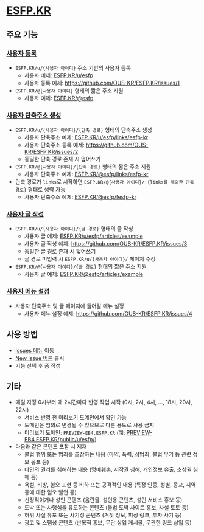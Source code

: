 # [ESFP.KR](https://esfp.kr)

## 주요 기능

### [사용자 등록](https://github.com/OUS-KR/ESFP.KR/issues/new?template=01-user-register-by-issue.yml)

- `ESFP.KR/u/{사용자 아이디}` 주소 기반의 사용자 등록
  - 사용자 예제: [ESFP.KR/u/esfp](https://esfp.kr/u/esfp)
  - 사용자 등록 예제: https://github.com/OUS-KR/ESFP.KR/issues/1
- `ESFP.KR/@{사용자 아이디}` 형태의 짧은 주소 지원
  - 사용자 예제: [ESFP.KR/@esfp](https://esfp.kr/@esfp)

### [사용자 단축주소 생성](https://github.com/OUS-KR/ESFP.KR/issues/new?template=02-user-short-url-register-by-issue.yml)

- `ESFP.KR/u/{사용자 아이디}/{단축 경로}` 형태의 단축주소 생성
  - 사용자 단축주소 예제: [ESFP.KR/u/esfp/links/esfp-kr](https://esfp.kr/u/esfp/links/esfp-kr)
  - 사용자 단축주소 등록 예제: https://github.com/OUS-KR/ESFP.KR/issues/2
  - 동일한 단축 경로 존재 시 덮어쓰기
- `ESFP.KR/@{사용자 아이디}/{단축 경로}` 형태의 짧은 주소 지원
  - 사용자 단축주소 예제: [ESFP.KR/@esfp/links/esfp-kr](https://esfp.kr/@esfp/links/esfp-kr)
- 단축 경로가 `links`로 시작하면 `ESFP.KR/@{사용자 아이디}/!{links를 제외한 단축 경로}` 형태로 생략 가능
  - 사용자 단축주소 예제: [ESFP.KR/@esfp/!esfp-kr](https://esfp.kr/@esfp/!esfp-kr)

### [사용자 글 작성](https://github.com/OUS-KR/ESFP.KR/issues/new?template=03-user-article-writing-by-issue.yml)

- `ESFP.KR/u/{사용자 아이디}/{글 경로}` 형태의 글 작성
  - 사용자 글 예제: [ESFP.KR/u/esfp/articles/example](https://esfp.kr/u/esfp/articles/example)
  - 사용자 글 작성 예제: https://github.com/OUS-KR/ESFP.KR/issues/3
  - 동일한 글 경로 존재 시 덮어쓰기
  - 글 경로 미입력 시 `ESFP.KR/u/{사용자 아이디}/` 페이지 수정
- `ESFP.KR/@{사용자 아이디}/{글 경로}` 형태의 짧은 주소 지원
  - 사용자 글 예제: [ESFP.KR/@esfp/articles/example](https://esfp.kr/@esfp/articles/example)
 
### [사용자 메뉴 설정](https://github.com/OUS-KR/ESFP.KR/issues/new?template=04-user-menu-setting-by-issue.yml)

- 사용자 단축주소 및 글 페이지에 들어갈 메뉴 설정
  - 사용자 메뉴 설정 예제: https://github.com/OUS-KR/ESFP.KR/issues/4

## 사용 방법

- [Issues 메뉴](https://github.com/OUS-KR/ESFP.KR/issues) 이동
- [New issue 버튼](https://github.com/OUS-KR/ESFP.KR/issues/new/choose) 클릭
- 기능 선택 후 폼 작성

## 기타

- 매일 자정 0시부터 매 2시간마다 반영 작업 시작 (0시, 2시, 4시, ..., 18시, 20시, 22시)
  - 서비스 반영 전 미리보기 도메인에서 확인 가능
  - 도메인은 임의로 변경될 수 있으므로 다른 용도로 사용 금지
  - 미리보기 도메인: `PREVIEW-EB4.ESFP.KR` (예: [PREVIEW-EB4.ESFP.KR/public/u/esfp/](https://preview-eb4.esfp.kr/public/u/esfp/))
- 다음과 같은 콘텐츠 포함 시 제재
  - 불법 행위 또는 범죄를 조장하는 내용 (마약, 폭력, 성범죄, 불법 무기 등 관련 정보 유포 등)
  - 타인의 권리를 침해하는 내용 (명예훼손, 저작권 침해, 개인정보 유출, 초상권 침해 등)
  - 욕설, 비방, 혐오 표현 등 비하 또는 공격적인 내용 (특정 인종, 성별, 종교, 지역 등에 대한 혐오 발언 등)
  - 선정적이거나 성인 콘텐츠 (음란물, 성인용 콘텐츠, 성인 서비스 홍보 등)
  - 도박 또는 사행심을 유도하는 콘텐츠 (불법 도박 사이트 홍보, 사설 토토 등)
  - 허위 사실 유포 또는 사기성 콘텐츠 (거짓 정보, 피싱 링크, 투자 사기 등)
  - 광고 및 스팸성 콘텐츠 (반복적 홍보, 무단 상업 게시물, 무관한 링크 삽입 등)
